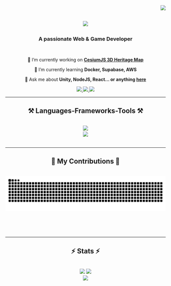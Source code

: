 <img align="right" src="https://visitor-badge.laobi.icu/badge?page_id=gorkemkurban.gorkemkurban" />

<h1 align="center">
    <img src="https://readme-typing-svg.herokuapp.com/?font=Righteous&size=35&center=true&vCenter=true&width=500&height=70&duration=4000&lines=Hi+There!+👋;+I'm+Gorkem+Kurban!;" />
</h1>

<h3 align="center">A passionate Web & Game Developer</h3>

<br/>

<div align="center">
 
 🔭 I’m currently working on **[CesiumJS 3D Heritage Map](https://github.com/ErtanOz/Cesium3DHeritageMap)**
 
 🌱 I’m currently learning **Docker, Supabase, AWS**

💬 Ask me about **Unity, NodeJS, React... or anything [here](https://github.com/gorkemkurban/gorkemkurban/issues)**

 </div>
 
<div align="center"> 
  <a href="mailto:gorkem46591@gmail.com">
    <img src="https://img.shields.io/badge/Gmail-333333?style=for-the-badge&logo=gmail&logoColor=red" />
  </a>
  <a href="https://www.linkedin.com/in/gorkem-kurban/" target="_blank">
    <img src="https://img.shields.io/badge/LinkedIn-0077B5?style=for-the-badge&logo=linkedin&logoColor=white" target="_blank" />
  </a>
  <a href="#" target="_blank">
     <img src="https://img.shields.io/badge/Portfolio-FF5722?style=for-the-badge&logo=todoist&logoColor=white" target="_blank" /> <!-- sqlite, safari, google-chrome are other good icon options -->
  </a>
</div>

 <hr/>
 
<h2 align="center">⚒️ Languages-Frameworks-Tools ⚒️</h2>
<br/>
<div align="center">
    <img src="https://skillicons.dev/icons?i=html,css,js,ts,bootstrap,react,git,github,vscode" /><br>
    <img src="https://skillicons.dev/icons?i=cs,cpp,unity,unreal,blender,figma" /><br>
</div>

<br/>
<hr/>

<div align="center">
  <h2>🐍 My Contributions 🐍</h2>
  <br>
  <img alt="snake eating my contributions" src="https://raw.githubusercontent.com/gorkemkurban/gorkemkurban/output/github-contribution-grid-snake.svg" />
  
  <br/><br/><br/>
</div>

<hr/>

<h2 align="center">⚡ Stats ⚡</h2>
<br>
<div align=center>
<img width=425 src="https://github-readme-streak-stats.herokuapp.com/?user=gorkemkurban&count_private=true&theme=react&hide_border=false" />
<img width=390 src="https://github-readme-stats.vercel.app/api?username=gorkemkurban&theme=react&hide_border=false&include_all_commits=false&count_private=true&rank_icon=github" />
<br/>
<img align="center" src="https://github-readme-stats.vercel.app/api/top-langs/?username=gorkemkurban&theme=react&hide_border=false&include_all_commits=false&count_private=false&layout=compact" />
</div>

<br/><br/>

